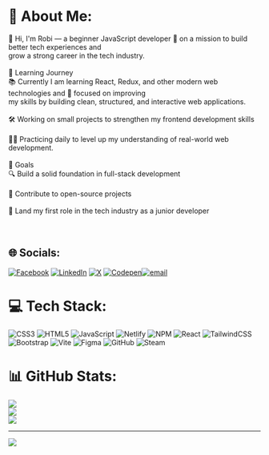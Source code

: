 # 💫 About Me:

👋 Hi, I'm Robi — a beginner JavaScript developer 🚀 on a mission to build better tech experiences and <br> grow a strong career in the tech industry.<br><br>🌱 Learning Journey<br>📚 Currently I am learning React, Redux, and other modern web technologies and 🧠 focused on improving <br> my skills by building clean, structured, and interactive web applications.<br><br>🛠️ Working on small projects to strengthen my frontend development skills<br><br>👨‍💻 Practicing daily to level up my understanding of real-world web development.<br><br>🎯 Goals<br>🔍 Build a solid foundation in full-stack development<br><br>🚀 Contribute to open-source projects<br><br>💼 Land my first role in the tech industry as a junior developer<br><br><br>

## 🌐 Socials:

[![Facebook](https://img.shields.io/badge/Facebook-%231877F2.svg?logo=Facebook&logoColor=white)](https://www.facebook.com/robi.leo.47/) [![LinkedIn](https://img.shields.io/badge/LinkedIn-%230077B5.svg?logo=linkedin&logoColor=white)](https://www.linkedin.com/in/robi-mankhin-608b7b271/) [![X](https://img.shields.io/badge/X-black.svg?logo=X&logoColor=white)](https://x.com/@robiMankhinDev) [![Codepen](https://img.shields.io/badge/Codepen-000000?logo=codepen&logoColor=white)](https://codepen.io/robi-mankhin)[![email](https://img.shields.io/badge/Email-D14836?logo=gmail&logoColor=white)](mailto:mankhinrobi@gmail.com)

# 💻 Tech Stack:

![CSS3](https://img.shields.io/badge/css3-%231572B6.svg?style=for-the-badge&logo=css3&logoColor=white) ![HTML5](https://img.shields.io/badge/html5-%23E34F26.svg?style=for-the-badge&logo=html5&logoColor=white) ![JavaScript](https://img.shields.io/badge/javascript-%23323330.svg?style=for-the-badge&logo=javascript&logoColor=%23F7DF1E) ![Netlify](https://img.shields.io/badge/netlify-%23000000.svg?style=for-the-badge&logo=netlify&logoColor=#00C7B7) ![NPM](https://img.shields.io/badge/NPM-%23CB3837.svg?style=for-the-badge&logo=npm&logoColor=white) ![React](https://img.shields.io/badge/react-%2320232a.svg?style=for-the-badge&logo=react&logoColor=%2361DAFB) ![TailwindCSS](https://img.shields.io/badge/tailwindcss-%2338B2AC.svg?style=for-the-badge&logo=tailwind-css&logoColor=white) ![Bootstrap](https://img.shields.io/badge/bootstrap-%238511FA.svg?style=for-the-badge&logo=bootstrap&logoColor=white) ![Vite](https://img.shields.io/badge/vite-%23646CFF.svg?style=for-the-badge&logo=vite&logoColor=white) ![Figma](https://img.shields.io/badge/figma-%23F24E1E.svg?style=for-the-badge&logo=figma&logoColor=white) ![GitHub](https://img.shields.io/badge/github-%23121011.svg?style=for-the-badge&logo=github&logoColor=white) ![Steam](https://img.shields.io/badge/steam-%23000000.svg?style=for-the-badge&logo=steam&logoColor=white)

# 📊 GitHub Stats:

![](https://github-readme-stats.vercel.app/api?username=RobiMankhinStart&theme=chartreuse-dark&hide_border=false&include_all_commits=false&count_private=false)<br/>
![](https://nirzak-streak-stats.vercel.app/?user=RobiMankhinStart&theme=chartreuse-dark&hide_border=false)<br/>
![](https://github-readme-stats.vercel.app/api/top-langs/?username=RobiMankhinStart&theme=chartreuse-dark&hide_border=false&include_all_commits=false&count_private=false&layout=compact)

---

[![](https://visitcount.itsvg.in/api?id=RobiMankhinStart&icon=0&color=0)](https://visitcount.itsvg.in)

<!-- Proudly created with GPRM ( https://gprm.itsvg.in ) -->
